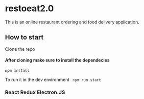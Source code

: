 # restoeat2.0
This is an online restaurant ordering and food delivery application.

## How to start
Clone the repo
#### After cloning make sure to install the dependecies

 ```npm install``` 

To run it in the dev environment
``` npm run start```

### React Redux Electron.JS
